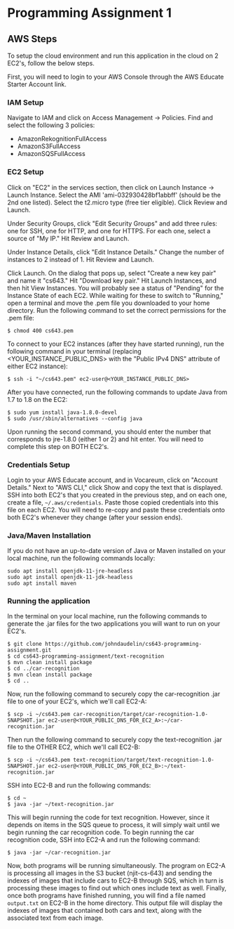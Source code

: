 # Programming Assignment 1

## AWS Steps

To setup the cloud environment and run this application in the cloud on 2 EC2's, follow the below steps.

First, you will need to login to your AWS Console through the AWS Educate Starter Account link.

### IAM Setup

Navigate to IAM and click on Access Management -> Policies. Find and select the following 3 policies:

- AmazonRekognitionFullAccess
- AmazonS3FullAccess
- AmazonSQSFullAccess

### EC2 Setup

Click on "EC2" in the services section, then click on Launch Instance -> Launch Instance. Select the AMI 'ami-032930428bf1abbff' (should be the 2nd one listed). Select the t2.micro type (free tier eligible). Click Review and Launch.

Under Security Groups, click "Edit Security Groups" and add three rules: one for SSH, one for HTTP, and one for HTTPS. For each one, select a source of "My IP." Hit Review and Launch.

Under Instance Details, click "Edit Instance Details." Change the number of instances to 2 instead of 1. Hit Review and Launch.

Click Launch. On the dialog that pops up, select "Create a new key pair" and name it "cs643." Hit "Download key pair." Hit Launch Instances, and then hit View Instances. You will probably see a status of "Pending" for the Instance State of each EC2. While waiting for these to switch to "Running," open a terminal and move the .pem file you downloaded to your home directory. Run the following command to set the correct permissions for the .pem file:

    $ chmod 400 cs643.pem

To connect to your EC2 instances (after they have started running), run the following command in your terminal (replacing <YOUR_INSTANCE_PUBLIC_DNS> with the "Public IPv4 DNS" attribute of either EC2 instance):

    $ ssh -i "~/cs643.pem" ec2-user@<YOUR_INSTANCE_PUBLIC_DNS>

After you have connected, run the following commands to update Java from 1.7 to 1.8 on the EC2:

    $ sudo yum install java-1.8.0-devel
    $ sudo /usr/sbin/alternatives --config java

Upon running the second command, you should enter the number that corresponds to jre-1.8.0 (either 1 or 2) and hit enter. You will need to complete this step on BOTH EC2's.

### Credentials Setup

Login to your AWS Educate account, and in Vocareum, click on "Account Details." Next to "AWS CLI," click Show and copy the text that is displayed. SSH into both EC2's that you created in the previous step, and on each one, create a file, `~/.aws/credentials`. Paste those copied credentials into this file on each EC2. You will need to re-copy and paste these credentials onto both EC2's whenever they change (after your session ends).

### Java/Maven Installation

If you do not have an up-to-date version of Java or Maven installed on your local machine, run the following commands locally:

    sudo apt install openjdk-11-jre-headless
    sudo apt install openjdk-11-jdk-headless
    sudo apt install maven

### Running the application

In the terminal on your local machine, run the following commands to generate the .jar files for the two applications you will want to run on your EC2's.

    $ git clone https://github.com/johndaudelin/cs643-programming-assignment.git
    $ cd cs643-programming-assignment/text-recognition
    $ mvn clean install package
    $ cd ../car-recognition
    $ mvn clean install package
    $ cd ..

Now, run the following command to securely copy the car-recognition .jar file to one of your EC2's, which we'll call EC2-A:

    $ scp -i ~/cs643.pem car-recognition/target/car-recognition-1.0-SNAPSHOT.jar ec2-user@<YOUR_PUBLIC_DNS_FOR_EC2_A>:~/car-recognition.jar

Then run the following command to securely copy the text-recognition .jar file to the OTHER EC2, which we'll call EC2-B:

    $ scp -i ~/cs643.pem text-recognition/target/text-recognition-1.0-SNAPSHOT.jar ec2-user@<YOUR_PUBLIC_DNS_FOR_EC2_B>:~/text-recognition.jar

SSH into EC2-B and run the following commands:

    $ cd ~
    $ java -jar ~/text-recognition.jar

This will begin running the code for text recognition. However, since it depends on items in the SQS queue to process, it will simply wait until we begin running the car recognition code. To begin running the car recognition code, SSH into EC2-A and run the following command:

    $ java -jar ~/car-recognition.jar

Now, both programs will be running simultaneously. The program on EC2-A is processing all images in the S3 bucket (njit-cs-643) and sending the indexes of images that include cars to EC2-B through SQS, which in turn is processing these images to find out which ones include text as well. Finally, once both programs have finished running, you will find a file named `output.txt` on EC2-B in the home directory. This output file will display the indexes of images that contained both cars and text, along with the associated text from each image.
